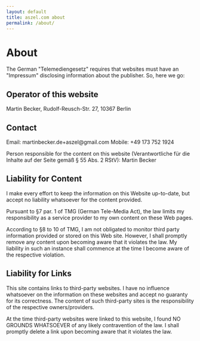 ```yaml
---
layout: default
title: aszel.com about
permalink: /about/
---
```


<h1 class="post-title">About</h1>

The German "Telemediengesetz" requires that websites must have an "Impressum" disclosing information about the publisher. So, here we go:

<h2>Operator of this website</h2>
Martin Becker, Rudolf-Reusch-Str. 27, 10367 Berlin

<h2>Contact</h2>
Email: martinbecker.de+aszel@gmail.com
Mobile: +49 173 752 1924

Person responsible for the content on this website (Verantwortliche für die Inhalte auf der Seite gemäß § 55 Abs. 2 RStV): Martin Becker

<h2>Liability for Content</h2>
I make every effort to keep the information on this Website up-to-date, but accept no liability whatsoever for the content provided.

Pursuant to §7 par. 1 of TMG (German Tele-Media Act), the law limits my responsibility as a service provider to my own content on these Web pages.

According to §8 to 10 of TMG, I am not obligated to monitor third party information provided or stored on this Web site. However, I shall promptly remove any content upon becoming aware that it violates the law. My liability in such an instance shall commence at the time I become aware of the respective violation.

<h2>Liability for Links</h2>
This site contains links to third-party websites. I have no influence whatsoever on the information on these websites and accept no guaranty for its correctness. The content of such third-party sites is the responsibility of the respective owners/providers.

At the time third-party websites were linked to this website, I found NO GROUNDS WHATSOEVER of any likely contravention of the law. I shall promptly delete a link upon becoming aware that it violates the law.
